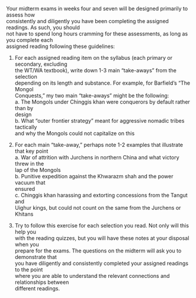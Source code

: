 Your midterm exams in weeks four and seven will be designed primarily to assess how  
consistently and diligently you have been completing the assigned readings. As such, you should  
not have to spend long hours cramming for these assessments, as long as you complete each  
assigned reading following these guidelines:  
1) For each assigned reading item on the syllabus (each primary or secondary, excluding  
the WT/WA textbook), write down 1-3 main “take-aways” from the selection  
depending on its length and substance. For example, for Barfield’s “The Mongol  
Conquests,” my two main “take-aways” might be the following:  
a. The Mongols under Chinggis khan were conquerors by default rather than by  
design  
b. What “outer frontier strategy” meant for aggressive nomadic tribes tactically  
and why the Mongols could not capitalize on this  
2) For each main “take-away,” perhaps note 1-2 examples that illustrate that key point  
a. War of attrition with Jurchens in northern China and what victory threw in the  
lap of the Mongols  
b. Punitive expedition against the Khwarazm shah and the power vacuum that  
ensured  
c. Chinggis khan harassing and extorting concessions from the Tangut and  
Uighur kings, but could not count on the same from the Jurchens or Khitans  

3) Try to follow this exercise for each selection you read. Not only will this help you  
with the reading quizzes, but you will have these notes at your disposal when you  
prepare for the exams. The questions on the midterm will ask you to demonstrate that  
you have diligently and consistently completed your assigned readings to the point  
where you are able to understand the relevant connections and relationships between  
different readings.